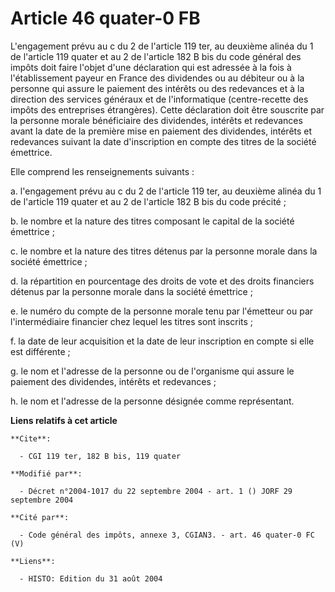 # Article 46 quater-0 FB

L'engagement prévu au c du 2 de l'article 119 ter, au deuxième alinéa du 1 de l'article 119 quater et au 2 de l'article 182 B
bis du code général des impôts doit faire l'objet d'une déclaration qui est adressée à la fois à l'établissement payeur en
France des dividendes ou au débiteur ou à la personne qui assure le paiement des intérêts ou des redevances et à la direction
des services généraux et de l'informatique (centre-recette des impôts des entreprises étrangères). Cette déclaration doit
être souscrite par la personne morale bénéficiaire des dividendes, intérêts et redevances avant la date de la première mise
en paiement des dividendes, intérêts et redevances suivant la date d'inscription en compte des titres de la société
émettrice.

Elle comprend les renseignements suivants :

a. l'engagement prévu au c du 2 de l'article 119 ter, au deuxième alinéa du 1 de l'article 119 quater et au 2 de l'article
182 B bis du code précité ;

b. le nombre et la nature des titres composant le capital de la société émettrice ;

c. le nombre et la nature des titres détenus par la personne morale dans la société émettrice ;

d. la répartition en pourcentage des droits de vote et des droits financiers détenus par la personne morale dans la société
émettrice ;

e. le numéro du compte de la personne morale tenu par l'émetteur ou par l'intermédiaire financier chez lequel les titres sont
inscrits ;

f. la date de leur acquisition et la date de leur inscription en compte si elle est différente ;

g. le nom et l'adresse de la personne ou de l'organisme qui assure le paiement des dividendes, intérêts et redevances ;

h. le nom et l'adresse de la personne désignée comme représentant.

**Liens relatifs à cet article**

	**Cite**:

	  - CGI 119 ter, 182 B bis, 119 quater

	**Modifié par**:

	  - Décret n°2004-1017 du 22 septembre 2004 - art. 1 () JORF 29 septembre 2004

	**Cité par**:

	  - Code général des impôts, annexe 3, CGIAN3. - art. 46 quater-0 FC (V)

	**Liens**:

	  - HISTO: Edition du 31 août 2004
